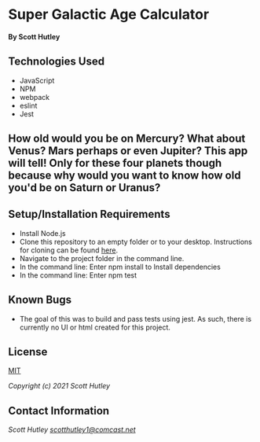 # Super Galactic Age Calculator

#### By Scott Hutley

## Technologies Used

* JavaScript
* NPM
* webpack
* eslint
* Jest

## How old would you be on Mercury? What about Venus? Mars perhaps or even Jupiter? This app will tell! Only for these four planets though because why would you want to know how old you'd be on Saturn or Uranus? 

## Setup/Installation Requirements

* Install Node.js
* Clone this repository to an empty folder or to your desktop. Instructions for cloning can be found [here](https://docs.github.com/en/github/creating-cloning-and-archiving-repositories/cloning-a-repository-from-github/cloning-a-repository).
* Navigate to the project folder in the command line.
* In the command line: Enter npm install to Install dependencies
* In the command line: Enter npm test

## Known Bugs

* The goal of this was to build and pass tests using jest. As such, there is currently no UI or html created for this project.


## License

[MIT](https://opensource.org/licenses/MIT)

_Copyright (c) 2021 Scott Hutley_

## Contact Information

_Scott Hutley <scotthutley1@comcast.net>_